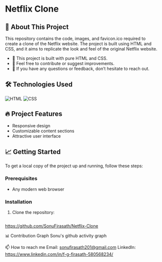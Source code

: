# Netflix Clone

## 🚀 About This Project

This repository contains the code, images, and favicon.ico required to create a clone of the Netflix website. The project is built using HTML and CSS, and it aims to replicate the look and feel of the original Netflix website.

- 🌱 This project is built with pure HTML and CSS.
- 👯 Feel free to contribute or suggest improvements.
- 💬 If you have any questions or feedback, don’t hesitate to reach out.

## 🛠️ Technologies Used

![HTML](https://img.shields.io/badge/-HTML-333?style=flat&logo=html5)
![CSS](https://img.shields.io/badge/-CSS-333?style=flat&logo=css3)

## 🔥 Project Features

- Responsive design
- Customizable content sections
- Attractive user interface

## 📈 Getting Started

To get a local copy of the project up and running, follow these steps:

### Prerequisites

- Any modern web browser

### Installation

1. Clone the repository:
   ```sh
https://github.com/SonuFirasath/Netflix-Clone

📊 Contribution Graph
Sonu's github activity graph

📫 How to reach me
Email: sonufirasath201@gmail.com
LinkedIn: https://www.linkedin.com/in/f-g-firasath-580568234/

